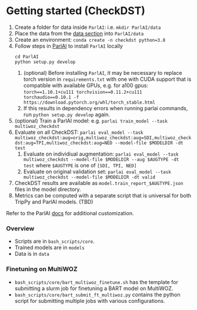 # Getting started (CheckDST)

1. Create a folder for data inside `ParlAI`: i.e. `mkdir ParlAI/data` 
1. Place the data from the [data section](#data) into `ParlAI/data` 
1. Create an environment: `conda create -n checkdst python=3.8` 
1. Follow steps in [ParlAI](ParlAI/README.md) to install `ParlAI` locally 
    ```
    cd ParlAI 
    python setup.py develop 
    ```
    1. (optional) Before installing `ParlAI`, it may be necessary to replace torch version in `requirements.txt` with one with CUDA support that is compatible with available GPUs, e.g. for a100 gpus: `torch==1.10.1+cu111 torchvision==0.11.2+cu111 torchaudio==0.10.1 -f https://download.pytorch.org/whl/torch_stable.html`  
    1. If this results in dependency errors when running parlai commands, run `python setup.py develop` again. 
1. (optional) Train a ParlAI model: e.g. `parlai train_model --task multiwoz_checkdst` 
1. Evaluate on all CheckDST: `parlai eval_model --task multiwoz_checkdst:aug=orig,multiwoz_checkdst:aug=SDI,multiwoz_checkdst:aug=TPI,multiwoz_checkdst:aug=NED --model-file $MODELDIR -dt test` 
    1. Evaluate on individiual augmentation: `parlai eval_model --task multiwoz_checkdst --model-file $MODELDIR --aug $AUGTYPE -dt test` where `$AUGTYPE` is one of `[SDI, TPI, NED]`
    1. Evaluate on original validation set: `parlai eval_model --task multiwoz_checkdst --model-file $MODELDIR -dt valid`
1. CheckDST results are available as `model.train_report_$AUGTYPE.json` files in the model directory. 
1. Metrics can be computed with a separate script that is universal for both TripPy and ParlAI models. (TBD)


Refer to the ParlAI [docs](https://www.parl.ai/docs/) for additional customization. 


### Overview 

- Scripts are in `bash_scripts/core`. 
- Trained models are in `models`
- Data is in `data` 

### Finetuning on MultiWOZ

- `bash_scripts/core/bart_multiwoz_finetune.sh` has the template for submitting a slurm job for finetuning a BART model on MultiWOZ. 
- `bash_scripts/core/bart_submit_ft_multiwoz.py` contains the python script for submitting multiple jobs with various configurations. 

